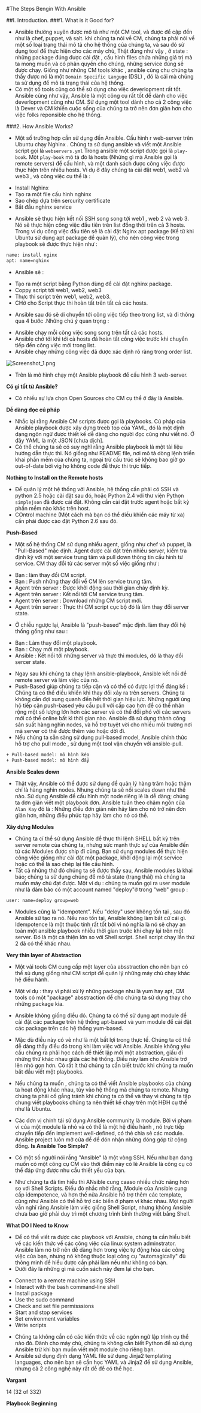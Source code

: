 #The Steps Bengin With Ansible


##I. Introduction.
###1. What is it Good for?

- Ansible thường xuyên được mô tả như một CM tool, và được để cập đến như là chef, puppet, và salt. khi chúng ta nói về CM, chúng ta phải nói về một số loại trạng thái mô tả cho hệ thống của chúng ta, và sau đó sử dụng tool để thực hiện cho các máy chủ, Thật đúng như vậy , ở state : những package đúng được cài đặt , cấu hình files chứa những giá trị mà ta mong muốn và có phân quyền cho chúng, những service đúng sẽ được chạy. Giống như những CM tools khác , ansible cũng chu chúng ta thấy được nó là một `Domain Specific Languge` (DSL) , đó là cái mà chúng ta sử dụng để mô tả trạng thái của hệ thống.
- Có một số tools cũng có thể sử dụng cho việc deverlopment rất tốt. Ansible cũng như vậy, Ansible là một công cụ rất tốt để dành cho việc deverlopment cũng như CM. Sử dụng một tool dành cho cả 2 công việc là Dever và CM khiến cuộc sống của chúng ta trở nên đơn giản hơn cho việc folks reponsible cho hệ thống.

###2. How Ansible Works?

- Một số trường hợp cần sử dụng đến Ansible. Cấu hình r web-server trên Ubuntu chạy Nghinx . Chúng ta sử dụng ansible và viết một Ansible script gọi là `webservers.yml` Trong ansible một script được gọi là `play-book`. Một `play-book` mô tả đó là hosts (Những gì mà Ansible gọi là remote servers) để cấu hình, và một danh sách được công việc được thực hiện trên nhiều hosts. Ví dụ ở đây chúng ta cài đặt web1, web2 và web3 , và công việc cụ thể là : 
 <ul>
 <li>Install Nghinx</li>
 <li>Tạo ra một file cấu hình nghinx</li>
 <li>Sao chép dựa trên sercurity certificate</li>
 <li>Bắt đầu nghinx service</li>
 </ul>

- Ansible sẽ thực hiện kết nối SSH song song tới web1 , web 2 và web 3. Nó sẽ thực hiện công việc đầu tiên trên list đồng thời trên cả 3 hosts. Trong ví dụ công việc đầu tiên sẽ là cài đặt Nginx apt package (Kể từ khi Ubuntu sử dụng apt package để quản lý), cho nên công việc trong playbook sẽ được thực hiện như :

```sh
name: install nginx
apt: name=nghinx
```

- Ansible sẽ : 
 <ul>
 <li>Tạo ra một script bằng Python dùng để cài đặt nghinx package.</li>
 <li>Coppy script tới web1, web2, web3</li>
 <li>Thực thi script trên web1, web2, web3.</li>
 <li>CHờ cho Script thực thi hoàn tất trên tất cả các hosts.</li>
 </ul>

- Ansible sau đó sẽ di chuyển tới công việc tiếp theo trong list, và đi thông qua 4 bước .Những chú ý quan trọng :
 <ul>
 <li>Ansible chạy mỗi công việc song song trên tất cả các hosts.</li>
 <li>Ansible chờ tới khi tới cả hosts đã hoàn tất công việc trước khi chuyển tiếp đến công việc mới trong list.</li>
 <li>Ansible chạy những công việc đã được xác định rõ ràng trong order list.</li>
 </ul>

![Screenshot_1.png](http://www.upsieutoc.com/images/2016/06/24/Screenshot_1.png)

- Trên là mô hình chạy một Ansible playbook để cấu hình 3 web-server.

**Có gì tốt từ Ansible?**

- Có nhiều sự lựa chọn Open Sources cho CM cụ thể ở đây là Ansible.

**Dễ dàng đọc cú pháp**

- Nhắc lại rằng Ansible CM scripts được gọi là playbooks. Cú pháp của Ansible playbook được xây dựng treeb top của YAML, đó là một định dạng ngôn ngữ được thiết kế dễ dàng cho người đọc cũng như viết nó. Ở đây YAML là một JSON [chưa dịch].
- Có thể chúng ta sẽ có suy nghĩ rằng Ansible playbook là một tài liệu hướng dẫn thực thi. Nó giống như README file, nơi mô tả dòng lệnh triển khai phần mềm của chúng ta, ngoại trừ cấu trúc sẽ không bao giờ go out-of-date bởi vig họ không code để thực thi trực tiếp.

**Nothing to Install on the Remote hosts**

- Để quản lý một hệ thống với Ansible, hệ thống cần phải có SSH và python 2.5 hoặc cài đặt sau đó, hoặc Python 2.4 với thư viện Python `simplejson` đã được cài đặt. Không cần cài đặt trước agent hoặc bất kỳ phần mềm nào khác trên host.
- COntrol machine (Một cách mà bạn có thể điều khiển các máy từ xa) cần phải được cào đặt Python 2.6 sau đó.

**Push-Based**

- Một số hệ thống CM sử dụng nhiều agent, giống như chef và puppet, là "Pull-Based" mặc định. Agent được cài đặt trên nhiều server, kiểm tra định kỳ với một service trung tâm và pull down thông tin cấu hình từ service. CM thay đổi từ các server một số việc giống như :
 <ul>
 <li>Bạn : làm thay đổi CM script.</li>
 <li>Bạn : Push những thay đổi về CM lên service trung tâm.</li>
 <li>Agent trên server : Được khởi động sau thời gian cháy định kỳ.</li>
 <li>Agent trên server : Kết nối tới CM service trung tâm.</li>
 <li>Agent trên server : Download những CM script mới.</li>
 <li>Agent trên server : Thực thi CM script cục bộ đó là làm thay đổi server state.</li>
 </ul>

- Ở chiều ngược lại, Ansible là "push-based" mặc định. làm thay đổi hệ thống gống như sau :
 <ul>
 <li>Bạn : Làm thay đổi một playbook. </li>
 <li>Bạn : Chạy mới một playbook.</li>
 <li>Ansible : Kết nối tới những server và thực thi modules, đó là thay đổi sercer state.</li>
 </ul>

- Ngay sau khi chúng ta chạy lệnh ansible-playbook, Ansible kết nối để remote server và làm việc của nó.
-  Push-Based giúp chúng ta tiếp cận và có thể có được lợi thế đáng kể : Chúng ta có thể điều khiển khi thay đổi xảy ra trên servers. Chúng ta không cần đợi xung quanh đến hết thời gian hiệu lực. Những người ủng hộ tiếp cận push-based yêu cầu pull với cấp cao hơn để có thể nhân rộng một số lượng lớn hơn các server và có thể đối phó với các servers mới có thể online bất kì thời gian nào. Ansible đã sử dụng thành công sản suất hàng nghìn nodes, và hỗ trợ tuyệt vời cho nhiều môi trường nơi mà server có thể được thêm vào hoặc dời đi.
-  Nếu chúng ta sẵn sàng sử dụng pull-based model, Ansible chính thức hỗ trợ cho pull mode , sử dụng một tool vận chuyển với ansible-pull.

```sh
+ Pull-based model: mô hình kéo
+ Push-based model: mô hình đẩy
```

**Ansible Scales down**

- Thật vậy, Ansible có thể được sử dụng để quản lý hàng trăm hoặc thậm chí là hàng nghìn nodes. Nhưng chúng ta sẽ nối scales down như thế nào. Sử dụng Ansible để cấu hình một node riêng lẻ là dễ dàng; chúng ta đơn giản viết một playbook đơn. Ansible tuân theo châm ngôn của `Alan Kay` đó là : Những điều đơn giản nên hãy làm cho nó trở nên đơn giản hơn, những điều phức tạp hãy làm cho nó có thể.

**Xây dựng Modules**

- Chúng ta cí thể sử dụng Ansible để thực thi lệnh SHELL bất kỳ trên server remote của chúng ta, nhưng sức mạnh thực sự của Ansible đến từ các Modules được ship đi cùng. Bạn sử dụng modules để thực hiện công việc giống như cài đặt một package, khởi động lại một service hoặc có thể là sao chép lại file cấu hình.
- Tất cả những thứ đó chúng ta sẽ được thấy sau, Ansible modules là khai báo; chúng ta sử dụng chúng để mô tả state (trạng thái) mà chúng ta muốn máy chủ đạt được. Một ví dụ : chúng ta muốn gọi ra user module như là đảm bảo có một account named "deploy"ở trong "web" group :

```sh
user: name=deploy group=web
```

- Modules cũng là "idempotent". Nếu "deloy" user không tồn tại , sau đó Ansible sữ tạo ra nó. Nếu nso tồn tại, Ansible không làm bất cứ cái gì. Idempotence là một thuộc tính rất tốt bởi vì nó nghĩa là nó sẽ chạy an toàn một ansible playbook nhiều thời gian trước khi chạy lại trên một server. Đó là một cả thiện lớn so với Shell script. Shell script chạy lần thứ 2 đã có thể khác nhau.

**Very thin layer of Abstraction**

- Một vài tools CM cung cấp một layer của absstraction cho nên bạn có thể sủ dụng giống như CM script để quản lý những máy chủ chạy khác hệ điều hành. 
- Một ví dụ : thay vì phải xử lý những package như là yum hay apt, CM tools có một "package" absstraction để cho chúng ta sử dụng thay cho những package kia.
- Ansible không giống điều đó. Chúng ta có thể sử dụng apt module để cài đặt các package trên hệ thống apt-based và yum module để cài đặt các package trên các hệ thống yum-based.
- Mặc dù điều này có vẻ như là một bất lợi trong thực tế. Chúng ta có thể dễ dàng thấy điều đó trong khi làm việc với Ansible. Ansible không yêu cầu chúng ra phải học cách để thiết lập mới một abstraction, giấu đi những thứ khác nhau giữa các hệ thống. Điều này làm cho Ansible trở lên nhỏ gọn hơn. Có rất ít thứ chúng ta cần biết trước khi chúng ta muốn bắt đầu viết một playbooks.
- Nếu chúng ta muốn , chúng ta có thể viết Ansible playbooks của chúng ta hoạt động khác nhau, tùy vào hệ thống mà chúng ta remote. Nhưng chúng ta phải cố gắng tránh khi chúng ta có thể và thay vì chúng ta tập chung viết playbooks chúng ta nên thiết kế chạy trên một HĐH cụ thể như là Ubuntu.
- Các đơn vị chính tái sử dụng Ansible community là module. Bởi vì phạm vi của một module là nhỏ và có thể là một hệ điều hành , nó trực tiếp chuyển tiếp đến implement well-defined, có thẻ chia sẻ các module. Ansible project luôn mở cửa để để đón nhận  những đóng góp từ cộng đồng.
**Is Ansible Too Simple?**

- Có một số người nói rầng "Ansible" là một vòng SSH. Nếu như bạn đang muốn có một công cụ CM vào thời điểm này có lẽ Ansible là công cụ có thể đáp ứng được nhu cầu thiết yếu của bạn.
- Như chúng ta đã tìm hiểu thì ANsible cung caaso nhiều chức năng hơn so với Shell Scripts. Điều đó nhắc nhở rằng, Module của Ansible cung cấp idempotence, và hơn thế nữa Ansible hỗ trợ thêm các template, cũng như Ansible có thể hỗ trợ các biến ở phạm vi khác nhau. Mọi người vẫn nghĩ rằng Ansible làm việc giống Shell Script, nhưng không Ansible chưa bao giờ phải duy trì một chương trình bình thường viết bằng Shell.

**What DO I Need to Know**

- Để có thể viết ra được các playbook với Ansible, chúng ta cần hiểu biết về các kiến thức về các công việc của linux system adminstrator. Ansible làm nó trở nên dễ dàng hơn trong việc tự động hóa các công việc của bạn, nhưng nó không thuộc loại công cụ "automagically" đủ thông minh để hiểu được cần phải làm nếu như không có bạn.
- Dưới đây là những gì mà cuốn sách này đem lại cho bạn.
 <ul>
 <li>Connect to a remote machine using SSH</li>
 <li>Interact with the bash command-line shell</li>
 <li>Install package</li>
 <li>Use the sudo command</li>
 <li>Check and set file permisssions</li>
 <li>Start and stop services</li>
 <li>Set environment variables</li>
 <li>Write scripts</li> 
 </ul> 

- Chúng ta không cần có các kiến thức về các ngôn ngữ lập trình cụ thể nào đó. Dành cho máy chủ, chúng ta không cần biết Python để sử dụng Ansible trừ khi bạn muốn viết một module cho riêng bạn.
- Ansible sử dụng định dạng YAML file sử dụng Jinja2 templating languages, cho nên bạn sẽ cần học YAML và Jinja2 để sử dụng Ansible, nhưng cả 2 công nghệ này rất dễ để có thể học.

**Vargant**

14 (32 of 332)


**Playbook Beginning**
